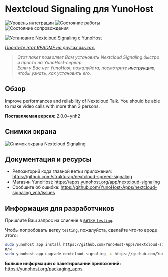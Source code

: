 <!--
Важно: этот README был автоматически сгенерирован <https://github.com/YunoHost/apps/tree/master/tools/readme_generator>
Он НЕ ДОЛЖЕН редактироваться вручную.
-->

# Nextcloud Signaling для YunoHost

[![Уровень интеграции](https://dash.yunohost.org/integration/nextcloud-signaling.svg)](https://ci-apps.yunohost.org/ci/apps/nextcloud-signaling/) ![Состояние работы](https://ci-apps.yunohost.org/ci/badges/nextcloud-signaling.status.svg) ![Состояние сопровождения](https://ci-apps.yunohost.org/ci/badges/nextcloud-signaling.maintain.svg)

[![Установите Nextcloud Signaling с YunoHost](https://install-app.yunohost.org/install-with-yunohost.svg)](https://install-app.yunohost.org/?app=nextcloud-signaling)

*[Прочтите этот README на других языках.](./ALL_README.md)*

> *Этот пакет позволяет Вам установить Nextcloud Signaling быстро и просто на YunoHost-сервер.*  
> *Если у Вас нет YunoHost, пожалуйста, посмотрите [инструкцию](https://yunohost.org/install), чтобы узнать, как установить его.*

## Обзор

Improve performances and reliability of Nextcloud Talk. You should be able to make video calls with more than 3 persons.


**Поставляемая версия:** 2.0.0~ynh2

## Снимки экрана

![Снимок экрана Nextcloud Signaling](./doc/screenshots/nextcloud-hub7-talk-preview.webp)

## Документация и ресурсы

- Репозиторий кода главной ветки приложения: <https://github.com/strukturag/nextcloud-spreed-signaling>
- Магазин YunoHost: <https://apps.yunohost.org/app/nextcloud-signaling>
- Сообщите об ошибке: <https://github.com/YunoHost-Apps/nextcloud-signaling_ynh/issues>

## Информация для разработчиков

Пришлите Ваш запрос на слияние в [ветку `testing`](https://github.com/YunoHost-Apps/nextcloud-signaling_ynh/tree/testing).

Чтобы попробовать ветку `testing`, пожалуйста, сделайте что-то вроде этого:

```bash
sudo yunohost app install https://github.com/YunoHost-Apps/nextcloud-signaling_ynh/tree/testing --debug
или
sudo yunohost app upgrade nextcloud-signaling -u https://github.com/YunoHost-Apps/nextcloud-signaling_ynh/tree/testing --debug
```

**Больше информации о пакетировании приложений:** <https://yunohost.org/packaging_apps>
